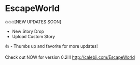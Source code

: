 # EscapeWorld
🔥🔥🔥[NEW UPDATES SOON]
+ New Story Drop
+ Upload Custom Story

👍 -  Thumbs up and favorite for more updates!


Check out NOW for version 0.2!!!
http://calebji.com/EscapeWorld
